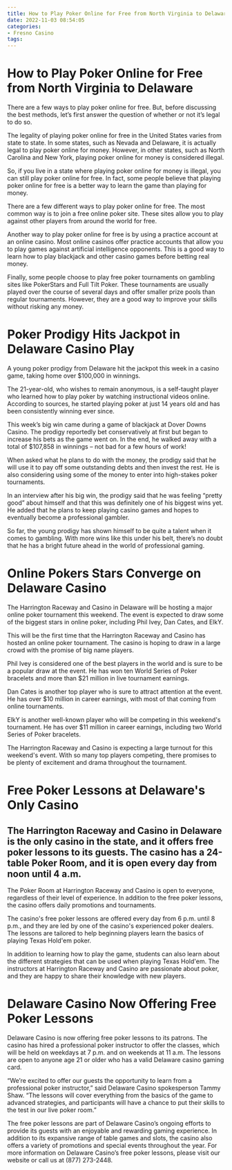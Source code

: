 ```yaml
---
title: How to Play Poker Online for Free from North Virginia to Delaware
date: 2022-11-03 08:54:05
categories:
- Fresno Casino
tags:
---
```



#  How to Play Poker Online for Free from North Virginia to Delaware

There are a few ways to play poker online for free. But, before discussing the best methods, let’s first answer the question of whether or not it’s legal to do so.

The legality of playing poker online for free in the United States varies from state to state. In some states, such as Nevada and Delaware, it is actually legal to play poker online for money. However, in other states, such as North Carolina and New York, playing poker online for money is considered illegal.

So, if you live in a state where playing poker online for money is illegal, you can still play poker online for free. In fact, some people believe that playing poker online for free is a better way to learn the game than playing for money.

There are a few different ways to play poker online for free. The most common way is to join a free online poker site. These sites allow you to play against other players from around the world for free.

Another way to play poker online for free is by using a practice account at an online casino. Most online casinos offer practice accounts that allow you to play games against artificial intelligence opponents. This is a good way to learn how to play blackjack and other casino games before betting real money.

Finally, some people choose to play free poker tournaments on gambling sites like PokerStars and Full Tilt Poker. These tournaments are usually played over the course of several days and offer smaller prize pools than regular tournaments. However, they are a good way to improve your skills without risking any money.

#  Poker Prodigy Hits Jackpot in Delaware Casino Play

A young poker prodigy from Delaware hit the jackpot this week in a casino game, taking home over $100,000 in winnings.

The 21-year-old, who wishes to remain anonymous, is a self-taught player who learned how to play poker by watching instructional videos online. According to sources, he started playing poker at just 14 years old and has been consistently winning ever since.

This week’s big win came during a game of blackjack at Dover Downs Casino. The prodigy reportedly bet conservatively at first but began to increase his bets as the game went on. In the end, he walked away with a total of $107,858 in winnings – not bad for a few hours of work!

When asked what he plans to do with the money, the prodigy said that he will use it to pay off some outstanding debts and then invest the rest. He is also considering using some of the money to enter into high-stakes poker tournaments.

In an interview after his big win, the prodigy said that he was feeling “pretty good” about himself and that this was definitely one of his biggest wins yet. He added that he plans to keep playing casino games and hopes to eventually become a professional gambler.

So far, the young prodigy has shown himself to be quite a talent when it comes to gambling. With more wins like this under his belt, there’s no doubt that he has a bright future ahead in the world of professional gaming.

#  Online Pokers Stars Converge on Delaware Casino

The Harrington Raceway and Casino in Delaware will be hosting a major online poker tournament this weekend. The event is expected to draw some of the biggest stars in online poker, including Phil Ivey, Dan Cates, and ElkY.

This will be the first time that the Harrington Raceway and Casino has hosted an online poker tournament. The casino is hoping to draw in a large crowd with the promise of big name players.

Phil Ivey is considered one of the best players in the world and is sure to be a popular draw at the event. He has won ten World Series of Poker bracelets and more than $21 million in live tournament earnings.

Dan Cates is another top player who is sure to attract attention at the event. He has over $10 million in career earnings, with most of that coming from online tournaments.

ElkY is another well-known player who will be competing in this weekend's tournament. He has over $11 million in career earnings, including two World Series of Poker bracelets.

The Harrington Raceway and Casino is expecting a large turnout for this weekend's event. With so many top players competing, there promises to be plenty of excitement and drama throughout the tournament.

#  Free Poker Lessons at Delaware's Only Casino

## The Harrington Raceway and Casino in Delaware is the only casino in the state, and it offers free poker lessons to its guests. The casino has a 24-table Poker Room, and it is open every day from noon until 4 a.m.

The Poker Room at Harrington Raceway and Casino is open to everyone, regardless of their level of experience. In addition to the free poker lessons, the casino offers daily promotions and tournaments.

The casino's free poker lessons are offered every day from 6 p.m. until 8 p.m., and they are led by one of the casino's experienced poker dealers. The lessons are tailored to help beginning players learn the basics of playing Texas Hold'em poker.

In addition to learning how to play the game, students can also learn about the different strategies that can be used when playing Texas Hold'em. The instructors at Harrington Raceway and Casino are passionate about poker, and they are happy to share their knowledge with new players.


#  Delaware Casino Now Offering Free Poker Lessons

Delaware Casino is now offering free poker lessons to its patrons. The casino has hired a professional poker instructor to offer the classes, which will be held on weekdays at 7 p.m. and on weekends at 11 a.m. The lessons are open to anyone age 21 or older who has a valid Delaware casino gaming card.

“We’re excited to offer our guests the opportunity to learn from a professional poker instructor,” said Delaware Casino spokesperson Tammy Shaw. “The lessons will cover everything from the basics of the game to advanced strategies, and participants will have a chance to put their skills to the test in our live poker room.”

The free poker lessons are part of Delaware Casino’s ongoing efforts to provide its guests with an enjoyable and rewarding gaming experience. In addition to its expansive range of table games and slots, the casino also offers a variety of promotions and special events throughout the year. For more information on Delaware Casino’s free poker lessons, please visit our website or call us at (877) 273-2448.